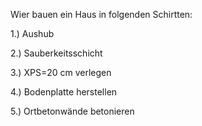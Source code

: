 Wier bauen ein Haus in folgenden Schirtten:

1.) Aushub

2.) Sauberkeitsschicht

3.) XPS=20 cm verlegen

4.) Bodenplatte herstellen

5.) Ortbetonwände betonieren
